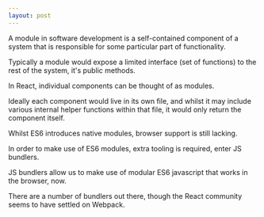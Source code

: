 ```yaml
---
layout: post
---
```


A module in software development is a self-contained component of a system that is responsible for some particular part of functionality.

Typically a module would expose a limited interface (set of functions) to the rest of the system, it's public methods.

In React, individual components can be thought of as modules.

Ideally each component would live in its own file, and whilst it may include various internal helper functions within that file, it would only return the component itself.

Whilst ES6 introduces native modules, browser support is still lacking.

In order to make use of ES6 modules, extra tooling is required, enter JS bundlers.

JS bundlers allow us to make use of modular ES6 javascript that works in the browser, now.

There are a number of bundlers out there, though the React community seems to have settled on Webpack.
